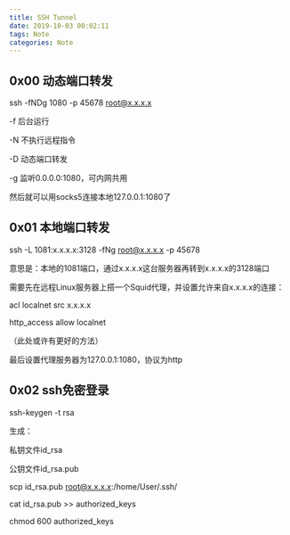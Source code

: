 ```yaml
---
title: SSH Tunnel
date: 2019-10-03 00:02:11
tags: Note
categories: Note
---
```


## 0x00 动态端口转发
ssh -fNDg 1080 -p 45678 root@x.x.x.x

-f 后台运行

-N 不执行远程指令

-D 动态端口转发

-g 监听0.0.0.0:1080，可内网共用

然后就可以用socks5连接本地127.0.0.1:1080了

## 0x01 本地端口转发
ssh -L 1081:x.x.x.x:3128 -fNg root@x.x.x.x -p 45678

意思是：本地的1081端口，通过x.x.x.x这台服务器再转到x.x.x.x的3128端口

需要先在远程Linux服务器上搭一个Squid代理，并设置允许来自x.x.x.x的连接：

acl localnet src x.x.x.x

http_access allow localnet

（此处或许有更好的方法）

最后设置代理服务器为127.0.0.1:1080，协议为http

## 0x02 ssh免密登录
ssh-keygen -t rsa

生成：

私钥文件id_rsa

公钥文件id_rsa.pub

scp id_rsa.pub root@x.x.x.x:/home/User/.ssh/

cat id_rsa.pub >> authorized_keys

chmod 600 authorized_keys
